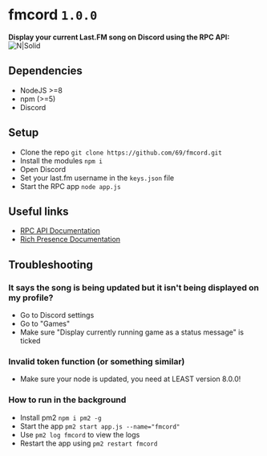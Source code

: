# fmcord `1.0.0`
**Display your current Last.FM song on Discord using the RPC API:**
![N|Solid](https://i.imgur.com/MXj59IH.png)

## Dependencies
  - NodeJS >=8
  - npm (>=5)
  - Discord

## Setup

  - Clone the repo `git clone https://github.com/69/fmcord.git`
  - Install the modules `npm i`
  - Open Discord
  - Set your last.fm username in the `keys.json` file
  - Start the RPC app `node app.js`


## Useful links

* [RPC API Documentation](https://discordapp.com/developers/docs/topics/rpc)
* [Rich Presence Documentation](https://discordapp.com/developers/docs/rich-presence/how-to)

## Troubleshooting
### It says the song is being updated but it isn't being displayed on my profile?
  - Go to Discord settings
  - Go to "Games"
  - Make sure "Display currently running game as a status message" is ticked

### Invalid token function (or something similar)
  - Make sure your node is updated, you need at LEAST version 8.0.0!
  
### How to run in the background
  - Install pm2 `npm i pm2 -g`
  - Start the app `pm2 start app.js --name="fmcord"`
  - Use `pm2 log fmcord` to view the logs
  - Restart the app using `pm2 restart fmcord`
